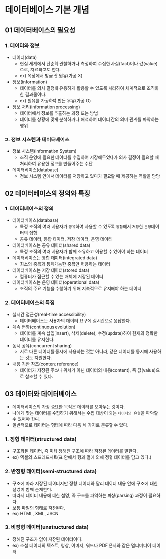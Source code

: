 # 데이터베이스 기본 개념

## 01 데이터베이스의 필요성

### 1. 데이터와 정보

- 데이터(data)
  - 현실 세계에서 단순히 관찰하거나 측정하여 수집한 사실(fact)이나 값(value)으로, 자료라고도 한다.
  - ex) 목장에서 방금 짠 원유(가공 X)
- 정보(information)
  - 데이터를 의사 결정에 유용하게 활용할 수 있도록 처리하여 체계적으로 조직화한 결과물이다.
  - ex) 원유를 가공하여 만든 우유(가공 O)
- 정보 처리(information processing)
  - 데이터에서 정보를 추출하는 과정 또는 방법
  - 데이터를 상황에 맞게 분석하거나 해석하여 데이터 간의 의미 관계를 파악하는 행위

### 2. 정보 시스템과 데이터베이스

- 정보 시스템(information System)
  - 조직 운영에 필요한 데이터를 수집하여 저장해두었다가 의사 결정이 필요할 때 처리하여 유용한 정보를 만들어주는 수단
- 데이터베이스(database)
  - 정보 시스템 안에서 데이터를 저장하고 있다가 필요할 때 제공하는 역할을 담당

## 02 데이터베이스의 정의와 특징

### 1. 데이터베이스의 정의

- 데이터베이스(database)
  - 특정 조직의 여러 사용자가 `공유`하여 사용할 수 있도록 `통합`해서 `저장`한 `운영`데이터의 집합
  - 공유 데이터, 통합 데이터, 저장 데이터, 운영 데이터
- 데이터베이스는 공유 데이터(shared data)
  - 특정 조직의 여러 사용자가 함께 소유하고 이용할 수 있어야 하는 데이터
- 데이터베이스는 통합 데이터(integrated data)
  - 최소의 중복과 통제가능한 중복만 허용하는 데이터
- 데이터베이스는 저장 데이터(stored data)
  - 컴퓨터가 접근할 수 있는 매체에 저장된 데이터
- 데이터베이스는 운영 데이터(operational data)
  - 조직의 주요 기능을 수행하기 위해 지속적으로 유지해야 하는 데이터

### 2. 데이터베이스의 특징

- 실시간 접근성(real-time accessibility)
  - 데이터베이스는 사용자의 데이터 요구에 실시간으로 응답한다.
- 계속 변화(continuous evolution)
  - 데이터를 계속 삽입(insert), 삭제(delete), 수정(update)하여 현재의 정확한 데이터를 유지한다.
- 동시 공유(concurrent sharing)
  - 서로 다른 데이터를 동시에 사용하는 것뿐 아니라, 같은 데이터를 동시에 사용하는 것도 지원한다.
- 내용 기반 참조(content reference)
  - 데이터가 저장된 주소나 위치가 아닌 데이터의 내용(content), 즉 값(value)으로 참조할 수 있다.

## 03 데이터와 데이터베이스

- 데이터베이스의 가장 중요한 목적은 데이터를 모아두는 것이다.
- 나에게 맞는 데이터를 수집하기 위해서는 수집 대상이 되는 `데이터의 유형`을 파악할 수 있어야 한다.
- 일반적으로 데이터는 형태에 따라 다음 세 가지로 분류할 수 있다.

### 1. 정형 데이터(structured data)

- 구조화된 데이터, 즉 미리 정해진 구조에 따라 저장된 데이터를 말한다.
- ex) 엑셀의 스프레드시트(표 안에서 행과 열에 의해 정형 데이터를 담고 있다.)

### 2. 반정형 데이터(semi-structured data)

- 구조에 따라 저장된 데이터지만 정형 데이터와 달리 데이터 내용 안에 구조에 대한 설명이 함께 존재한다.
- 따라서 데이터 내용에 대한 설명, 즉 구조를 파악하는 파싱(parsing) 과정이 필요하다.
- 보통 파일의 형태로 저장된다.
- ex) HTML, XML, JSON

### 3. 비정형 데이터(unstructured data)

- 정해진 구조가 없이 저장된 데이터이다.
- ex) 소셜 데이터의 텍스트, 영상, 이미지, 워드나 PDF 문서와 같은 멀티미디어 데이터